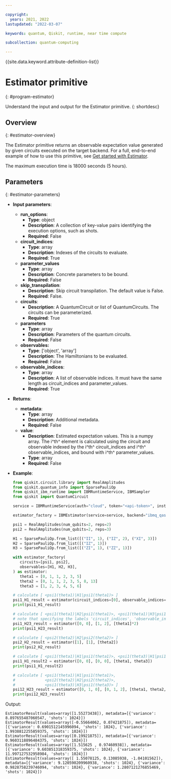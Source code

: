 ```yaml
---

copyright:
  years: 2021, 2022
lastupdated: "2022-03-07"

keywords: quantum, Qiskit, runtime, near time compute

subcollection: quantum-computing

---
```


{{site.data.keyword.attribute-definition-list}}


# Estimator primitive
{: #program-estimator}


Understand the input and output for the Estimator primitive.
{: shortdesc}

## Overview
{: #estimator-overview}

The Estimator primitive returns an observable expectation value generated by given circuits executed on the target backend.  For a full, end-to-end example of how to use this primitive, see [Get started with Estimator](/docs/quantum-computing?topic=quantum-computing-example-estimator).

The maximum execution time is 18000 seconds (5 hours).

## Parameters
{: #estimator-parameters}

- **Input parameters**:
    - **run_options**:
        - **Type**: object
        - **Description**: A collection of key-value pairs identifying the execution options, such as shots.
        - **Required**: False
    - **circuit_indices**:
        - **Type**: array
        - **Description**: Indexes of the circuits to evaluate.
        - **Required**: True
    - **parameter_values**
        - **Type**: array
        - **Description**: Concrete parameters to be bound.
        - **Required**: False
    - **skip_transpilation**:
        - **Description**: Skip circuit transpilation. The default value is False.
        - **Required**: False.   
    - **circuits**:
        - **Description**: A QuantumCircuit or list of QuantumCircuits. The circuits can be parameterized.
        - **Required**: True
    - **parameters**
        - **Type**: array
        - **Description**: Parameters of the quantum circuits.
        - **Required**: False  
    - **observables:**
        - **Type**: ['object', 'array']
        - **Description**: The Hamiltonians to be evaluated.
        - **Required**: False
    - **observable_indices**:
        - **Type**: array
        - **Description**: A list of observable indices. It must have the same length as circuit_indices and parameter_values.
        - **Required**: True      
- **Returns**:
   - **metadata**:
        - **Type**: array
        - **Description**: Additional metadata.  
        - **Required**: False
   - **value**:
       - **Description**: Estimated expectation values. This is a numpy array. The i^th^ element is calculated using the circuit and observable indexed by the i^th^ circuit_indices and i^th^ observable_indices, and bound with i^th^ parameter_values.
       - **Type**: array
       - **Required**: False
- **Example**:

   ```python
   from qiskit.circuit.library import RealAmplitudes
   from qiskit.quantum_info import SparsePauliOp
   from qiskit_ibm_runtime import IBMRuntimeService, IBMSampler
   from qiskit import QuantumCircuit

   service = IBMRuntimeService(auth="cloud", token="<api-token>", instance="<IBM Cloud CRN or Service Name>")

   estimator_factory = IBMEstimator(service=service, backend="ibmq_qasm_simulator")

   psi1 = RealAmplitudes(num_qubits=2, reps=2)
   psi2 = RealAmplitudes(num_qubits=2, reps=3)

   H1 = SparsePauliOp.from_list([("II", 1), ("IZ", 2), ("XI", 3)])
   H2 = SparsePauliOp.from_list([("IZ", 1)])
   H3 = SparsePauliOp.from_list([("ZI", 1), ("ZZ", 1)])

   with estimator_factory(
      circuits=[psi1, psi2],
      observables=[H1, H2, H3],
   ) as estimator:
      theta1 = [0, 1, 1, 2, 3, 5]
      theta2 = [0, 1, 1, 2, 3, 5, 8, 13]
      theta3 = [1, 2, 3, 4, 5, 6]

   # calculate [ <psi1(theta1)|H1|psi1(theta1)> ]
   psi1_H1_result = estimator(circuit_indices=[0], observable_indices=[0], parameter_values=[theta1])
   print(psi1_H1_result)

   # calculate [ <psi1(theta1)|H2|psi1(theta1)>, <psi1(theta1)|H3|psi1(theta1)> ]
   # note that specifying the labels 'circuit_indices', 'observable_indices', and 'parameter_values' is optional, as long as the values are specified in that order.
   psi1_H23_result = estimator([0, 0], [1, 2], [theta1]*2)
   print(psi1_H23_result)

   # calculate [ <psi2(theta2)|H2|psi2(theta2)> ]
   psi2_H2_result = estimator([1], [1], [theta2])
   print(psi2_H2_result)

   # calculate [ <psi1(theta1)|H1|psi1(theta1)>, <psi1(theta3)|H1|psi1(theta3)> ]
   psi1_H1_result2 = estimator([0, 0], [0, 0], [theta1, theta3])
   print(psi1_H1_result2)

   # calculate [ <psi1(theta1)|H1|psi1(theta1)>,
   #             <psi2(theta2)|H2|psi2(theta2)>,
   #             <psi1(theta3)|H3|psi1(theta3)> ]
   psi12_H23_result = estimator([0, 1, 0], [0, 1, 2], [theta1, theta2, theta3])
   print(psi12_H23_result)
   ```

Output:
```text
EstimatorResult(values=array([1.55273438]), metadata=[{'variance': 8.897655487060547, 'shots': 1024}])
EstimatorResult(values=array([-0.55664062, 0.07421875]), metadata=[{'variance': 0.6901512145996094, 'shots': 1024}, {'variance': 1.9938812255859375, 'shots': 1024}])
EstimatorResult(values=array([0.19921875]), metadata=[{'variance': 0.9603118896484375, 'shots': 1024}])
EstimatorResult(values=array([1.515625 , 0.97460938]), metadata=[{'variance': 9.603851318359375, 'shots': 1024}, {'variance': 11.997127532958984, 'shots': 1024}])
EstimatorResult(values=array([ 1.55078125, 0.13085938, -1.04101562]), metadata=[{'variance': 9.120590209960938, 'shots': 1024}, {'variance': 0.9828758239746094, 'shots': 1024}, {'variance': 1.2807121276855469, 'shots': 1024}])
```
